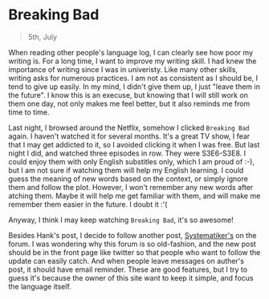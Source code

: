 
# Breaking Bad
> 5th, July

When reading other people's language log, I can clearly see how poor my writing is. For a long time, I want to improve my writing skill. I had knew the importance of writing since I was in univeristy. Like many other skills, writing asks for numerous practices. I am not as consistent as I should be, I tend to give up easily. In my mind, I didn't give them up, I just "leave them in the future". I know this is an execuse, but knowing that I will still work on them one day, not only makes me feel better, but it also reminds me from time to time.

Last night, I browsed around the Netflix, somehow I clicked `Breaking Bad` again. I haven't watched it for several months. It's a great TV show, I fear that I may get addicted to it, so I avoided clicking it when I was free. But last night I did, and watched three episodes in row. They were S3E6-S3E8. I could enjoy them with only English substitles only, which I am proud of :-), but I am not sure if watching them will help my English learning. I could guess the meaning of new words based on the context, or simply ignore them and follow the plot. However, I won't remember any new words after atching them. Maybe it will help me get familiar with them, and will make me remember them easier in the future. I doubt it :'(  

Anyway, I think I may keep watching `Breaking Bad`, it's so awesome!

Besides Hank's post, I decide to follow another post, [Systematiker's](https://forum.language-learners.org/viewtopic.php?f=15&t=2764) on the forum. I was wondering why this forum is so old-fashion, and the new post should be in the front page like twitter so that people who want to follow the update can easily catch. And when people leave messages on auther's post, it should have email reminder. These are good features, but I try to guess it's because the owner of this site want to keep it simple, and focus the language itself. 